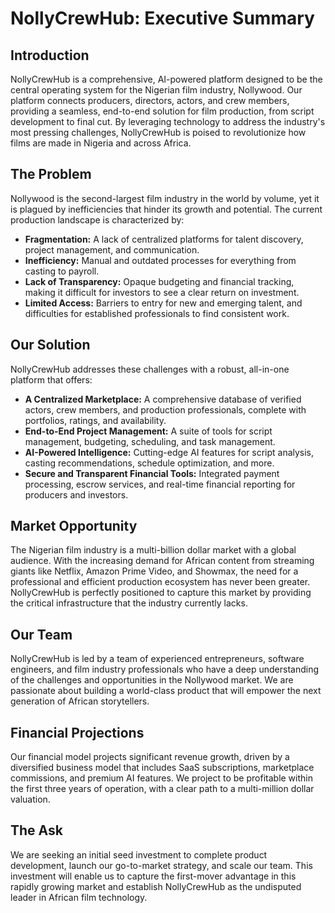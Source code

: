 # NollyCrewHub: Executive Summary

## Introduction

NollyCrewHub is a comprehensive, AI-powered platform designed to be the central operating system for the Nigerian film industry, Nollywood. Our platform connects producers, directors, actors, and crew members, providing a seamless, end-to-end solution for film production, from script development to final cut. By leveraging technology to address the industry's most pressing challenges, NollyCrewHub is poised to revolutionize how films are made in Nigeria and across Africa.

## The Problem

Nollywood is the second-largest film industry in the world by volume, yet it is plagued by inefficiencies that hinder its growth and potential. The current production landscape is characterized by:

*   **Fragmentation:** A lack of centralized platforms for talent discovery, project management, and communication.
*   **Inefficiency:** Manual and outdated processes for everything from casting to payroll.
*   **Lack of Transparency:** Opaque budgeting and financial tracking, making it difficult for investors to see a clear return on investment.
*   **Limited Access:** Barriers to entry for new and emerging talent, and difficulties for established professionals to find consistent work.

## Our Solution

NollyCrewHub addresses these challenges with a robust, all-in-one platform that offers:

*   **A Centralized Marketplace:** A comprehensive database of verified actors, crew members, and production professionals, complete with portfolios, ratings, and availability.
*   **End-to-End Project Management:** A suite of tools for script management, budgeting, scheduling, and task management.
*   **AI-Powered Intelligence:** Cutting-edge AI features for script analysis, casting recommendations, schedule optimization, and more.
*   **Secure and Transparent Financial Tools:** Integrated payment processing, escrow services, and real-time financial reporting for producers and investors.

## Market Opportunity

The Nigerian film industry is a multi-billion dollar market with a global audience. With the increasing demand for African content from streaming giants like Netflix, Amazon Prime Video, and Showmax, the need for a professional and efficient production ecosystem has never been greater. NollyCrewHub is perfectly positioned to capture this market by providing the critical infrastructure that the industry currently lacks.

## Our Team

NollyCrewHub is led by a team of experienced entrepreneurs, software engineers, and film industry professionals who have a deep understanding of the challenges and opportunities in the Nollywood market. We are passionate about building a world-class product that will empower the next generation of African storytellers.

## Financial Projections

Our financial model projects significant revenue growth, driven by a diversified business model that includes SaaS subscriptions, marketplace commissions, and premium AI features. We project to be profitable within the first three years of operation, with a clear path to a multi-million dollar valuation.

## The Ask

We are seeking an initial seed investment to complete product development, launch our go-to-market strategy, and scale our team. This investment will enable us to capture the first-mover advantage in this rapidly growing market and establish NollyCrewHub as the undisputed leader in African film technology.
